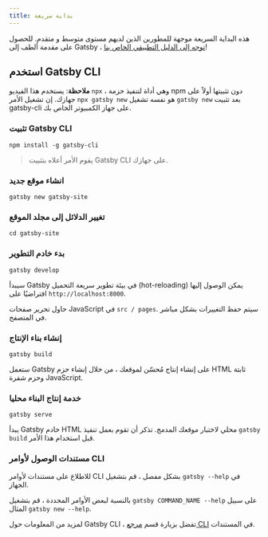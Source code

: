```yaml
---
title: بداية سريعة
---
```


هذه البداية السريعة موجهة للمطورين الذين لديهم مستوى متوسط و متقدم. للحصول على مقدمة ألطف إلى Gatsby ، [توجه إلى الدليل التطبيقي الخاص بنا](/tutorial/)!

## استخدم Gatsby CLI

<EggheadEmbed
  lessonLink="https://egghead.io/lessons/gatsby-quick-start-with-gatsby-create-develop-and-build-gatsby-sites-from-the-command-line"
  lessonTitle="Quick Start with Gatsby: Create, Develop, and Build Gatsby Sites From the Command Line"
/>

**ملاحظة**: يستخدم هذا الفيديو `npx` ، وهي أداة لتنفيذ حزمة npm دون تثبيتها أولاً على جهازك. إن تشغيل الأمر `npx gatsby new` هو نفسه تشغيل `gatsby new` بعد تثبيت gatsby-cli على جهاز الكمبيوتر الخاص بك.

### تثبيت Gatsby CLI

```shell
npm install -g gatsby-cli
```

> يقوم الأمر أعلاه بتثبيت Gatsby CLI على جهازك.

### انشاء موقع جديد

```shell
gatsby new gatsby-site
```

### تغيير الدلائل إلى مجلد الموقع

```shell
cd gatsby-site
```

### بدء خادم التطوير

```shell
gatsby develop
```

سيبدأ Gatsby في بيئة تطوير سريعة التحميل (hot-reloading) يمكن الوصول إليها افتراضيًا على `http://localhost:8000`.

حاول تحرير صفحات JavaScript في `src / pages`. سيتم حفظ التغييرات بشكل مباشر في المتصفح.

### إنشاء بناء الإنتاج

```shell
gatsby build
```

ستعمل Gatsby على إنشاء إنتاج مُحسّن لموقعك ، من خلال إنشاء حزم HTML ثابتة وحزم شفرة JavaScript.

### خدمة إنتاج البناء محليا

```shell
gatsby serve
```

يبدأ Gatsby خادم HTML محلي لاختبار موقعك المدمج. تذكر أن تقوم بعمل تنفيذ `gatsby build` قبل استخدام هذا الأمر.

### مستندات الوصول لأوامر CLI

للاطلاع على مستندات لأوامر CLI بشكل مفصل ، قم بتشغيل `gatsby --help` في الجهاز.

بالنسبة لبعض الأوامر المحددة ، قم بتشغيل `gatsby COMMAND_NAME --help` على سبيل المثال `gatsby new --help`.

لمزيد من المعلومات حول Gatsby CLI ، تفضل بزيارة قسم [مرجع CLI](/docs/gatsby-cli/) في المستندات.
